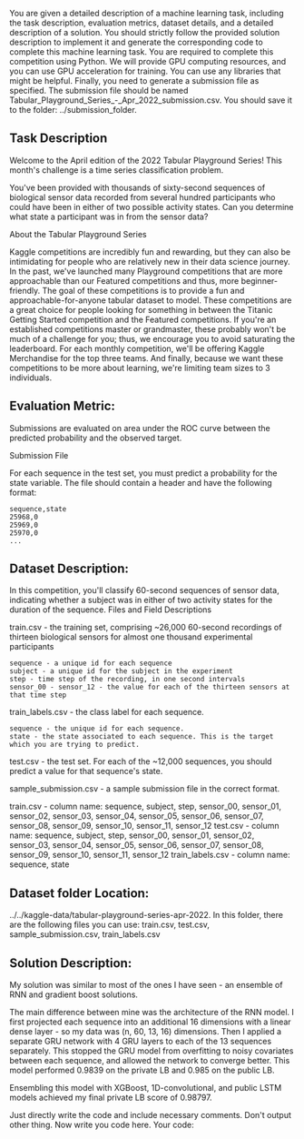 You are given a detailed description of a machine learning task, including the task description, evaluation metrics, dataset details, and a detailed description of a solution.
You should strictly follow the provided solution description to implement it and generate the corresponding code to complete this machine learning task.
You are required to complete this competition using Python. We will provide GPU computing resources, and you can use GPU acceleration for training.
You can use any libraries that might be helpful.
Finally, you need to generate a submission file as specified. The submission file should be named Tabular_Playground_Series_-_Apr_2022_submission.csv. You should save it to the folder: ../submission_folder.

## Task Description
Welcome to the April edition of the 2022 Tabular Playground Series! This month's challenge is a time series classification problem.

You've been provided with thousands of sixty-second sequences of biological sensor data recorded from several hundred participants who could have been in either of two possible activity states. Can you determine what state a participant was in from the sensor data?

About the Tabular Playground Series

Kaggle competitions are incredibly fun and rewarding, but they can also be intimidating for people who are relatively new in their data science journey. In the past, we've launched many Playground competitions that are more approachable than our Featured competitions and thus, more beginner-friendly.
The goal of these competitions is to provide a fun and approachable-for-anyone tabular dataset to model. These competitions are a great choice for people looking for something in between the Titanic Getting Started competition and the Featured competitions. If you're an established competitions master or grandmaster, these probably won't be much of a challenge for you; thus, we encourage you to avoid saturating the leaderboard.
For each monthly competition, we'll be offering Kaggle Merchandise for the top three teams. And finally, because we want these competitions to be more about learning, we're limiting team sizes to 3 individuals.

##  Evaluation Metric:
Submissions are evaluated on area under the ROC curve between the predicted probability and the observed target.

Submission File

For each sequence in the test set, you must predict a probability for the state variable. The file should contain a header and have the following format:

    sequence,state
    25968,0
    25969,0
    25970,0
    ...


##  Dataset Description:
In this competition, you'll classify 60-second sequences of sensor data, indicating whether a subject was in either of two activity states for the duration of the sequence.
Files and Field Descriptions

train.csv - the training set, comprising ~26,000 60-second recordings of thirteen biological sensors for almost one thousand experimental participants

    sequence - a unique id for each sequence
    subject - a unique id for the subject in the experiment
    step - time step of the recording, in one second intervals
    sensor_00 - sensor_12 - the value for each of the thirteen sensors at that time step

train_labels.csv - the class label for each sequence. 

    sequence - the unique id for each sequence.
    state - the state associated to each sequence. This is the target which you are trying to predict.

test.csv - the test set. For each of the ~12,000 sequences, you should predict a value for that sequence's state.

sample_submission.csv - a sample submission file in the correct format.

train.csv - column name: sequence, subject, step, sensor_00, sensor_01, sensor_02, sensor_03, sensor_04, sensor_05, sensor_06, sensor_07, sensor_08, sensor_09, sensor_10, sensor_11, sensor_12
test.csv - column name: sequence, subject, step, sensor_00, sensor_01, sensor_02, sensor_03, sensor_04, sensor_05, sensor_06, sensor_07, sensor_08, sensor_09, sensor_10, sensor_11, sensor_12
train_labels.csv - column name: sequence, state


## Dataset folder Location: 
../../kaggle-data/tabular-playground-series-apr-2022. In this folder, there are the following files you can use: train.csv, test.csv, sample_submission.csv, train_labels.csv

## Solution Description:
My solution was similar to most of the ones I have seen - an ensemble of RNN and gradient boost solutions.

The main difference between mine was the architecture of the RNN model. I first projected each sequence into an additional 16 dimensions with a linear dense layer - so my data was (n, 60, 13, 16) dimensions. Then I applied a separate GRU network with 4 GRU layers to each of the 13 sequences separately. This stopped the GRU model from overfitting to noisy covariates between each sequence, and allowed the network to converge better. This model performed 0.9839 on the private LB and 0.985 on the public LB.

Ensembling this model with XGBoost, 1D-convolutional, and public LSTM models achieved my final private LB score of 0.98797.

Just directly write the code and include necessary comments. Don't output other thing. Now write you code here. 
Your code: